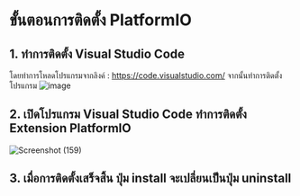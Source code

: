 # ขั้นตอนการติดตั้ง PlatformIO
## 1. ทำการติดตั้ง Visual Studio Code
โดยทำการโหลดโปรแกรมจากลิงค์ : https://code.visualstudio.com/ จากนั้นทำการติดตั้งโปรแกรม
![image](https://user-images.githubusercontent.com/98943439/153906682-e5432059-416f-4694-b3fa-fde6f73cbcf3.png)
## 2. เปิดโปรแกรม Visual Studio Code ทำการติดตั้ง Extension PlatformIO
![Screenshot (159)](https://user-images.githubusercontent.com/98943439/153908443-41c18212-ce95-4b42-a6f8-d3453a692557.png)
## 3. เมื่อการติดตั้งเสร็จสิ้น ปุ่ม install จะเปลี่ยนเป็นปุ่ม uninstall
